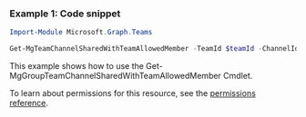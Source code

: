 ### Example 1: Code snippet

```powershellImport-Module Microsoft.Graph.Teams

Get-MgTeamChannelSharedWithTeamAllowedMember -TeamId $teamId -ChannelId $channelId -SharedWithChannelTeamInfoId $sharedWithChannelTeamInfoId
```
This example shows how to use the Get-MgGroupTeamChannelSharedWithTeamAllowedMember Cmdlet.
To learn about permissions for this resource, see the [permissions reference](/graph/permissions-reference).

